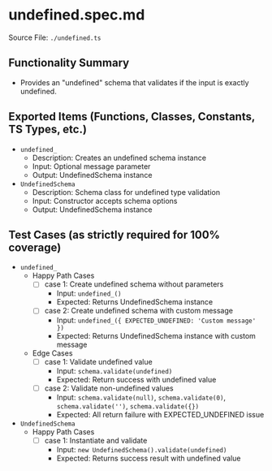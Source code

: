 # undefined.spec.md

Source File: `./undefined.ts`

## Functionality Summary
- Provides an "undefined" schema that validates if the input is exactly undefined.

## Exported Items (Functions, Classes, Constants, TS Types, etc.)
- `undefined_`
  - Description: Creates an undefined schema instance
  - Input: Optional message parameter
  - Output: UndefinedSchema instance
- `UndefinedSchema`
  - Description: Schema class for undefined type validation
  - Input: Constructor accepts schema options
  - Output: UndefinedSchema instance

## Test Cases (as strictly required for 100% coverage)
- `undefined_`
  - Happy Path Cases
    - [ ] case 1: Create undefined schema without parameters
      - Input: `undefined_()`
      - Expected: Returns UndefinedSchema instance
    - [ ] case 2: Create undefined schema with custom message
      - Input: `undefined_({ EXPECTED_UNDEFINED: 'Custom message' })`
      - Expected: Returns UndefinedSchema instance with custom message
  - Edge Cases
    - [ ] case 1: Validate undefined value
      - Input: `schema.validate(undefined)`
      - Expected: Return success with undefined value
    - [ ] case 2: Validate non-undefined values
      - Input: `schema.validate(null)`, `schema.validate(0)`, `schema.validate('')`, `schema.validate({})`
      - Expected: All return failure with EXPECTED_UNDEFINED issue
- `UndefinedSchema`
  - Happy Path Cases
    - [ ] case 1: Instantiate and validate
      - Input: `new UndefinedSchema().validate(undefined)`
      - Expected: Returns success result with undefined value
